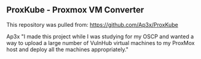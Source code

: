 ## ProxKube - Proxmox VM Converter
This repository was pulled from: https://github.com/Ap3x/ProxKube

Ap3x "I made this project while I was studying for my OSCP and wanted a way to upload a large number of VulnHub virtual machines to my ProxMox host and deploy all the machines appropriately."
